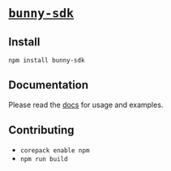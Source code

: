 # [`bunny-sdk`](https://bunny-launcher.com/bunny-sdk/typescript)

## Install

```shell
npm install bunny-sdk
```

## Documentation

Please read the [docs](https://bunny-launcher.com/bunny-sdk/typescript) for usage and examples.

## Contributing

- `corepack enable npm`
- `npm run build`
